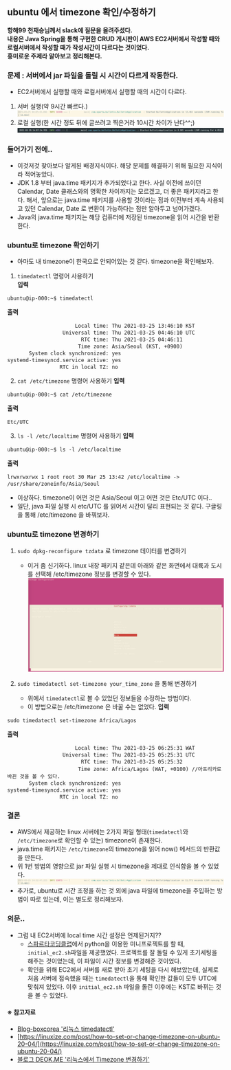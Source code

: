 ## ubuntu 에서 timezone 확인/수정하기
**항해99 천재승님께서 slack에 질문을 올려주셨다.**  
**내용은 Java Spring을 통해 구현한 CRUD 게시판이 AWS EC2서버에서 작성할 때와 로컬서버에서 작성할 때가 작성시간이 다르다는 것이었다.**  
**흥미로운 주제라 알아보고 정리해본다.**  

### 문제 : 서버에서 jar 파일을 돌릴 시 시간이 다르게 작동한다.
- EC2서버에서 실행할 때와 로컬서버에서 실행할 때의 시간이 다르다.
1. 서버 실행(약 9시간 빠르다.)  
![서버실행](서버실행.png)  
2. 로컬 실행(한 시간 정도 뒤에 글쓰려고 찍은거라 10시간 차이가 난다^^;)
![로컬실행](로컬실행.png)  

### 들어가기 전에..
- 이것저것 찾아보다 알게된 배경지식이다. 해당 문제를 해결하기 위해 필요한 지식이라 적어놓았다.
- JDK 1.8 부터 java.time 패키지가 추가되었다고 한다. 사실 이전에 쓰이던 Calendar, Date 클래스와의 명확한 차이까지는 모르겠고, 더 좋은 패키지라고 한다. 해서, 앞으로는 java.time 패키지를 사용할 것이라는 점과 이전부터 계속 사용되고 있던 Calendar, Date 로 변환이 가능하다는 점만 알아두고 넘어가겠다.
- Java의 java.time 패키지는 해당 컴퓨터에 저장된 timezone을 읽어 시간을 반환한다.

### ubuntu로 timezone 확인하기
- 아마도 내 timezone이 한국으로 안되어있는 것 같다. timezone을 확인해보자.

1. `timedatectl` 명령어 사용하기  
**입력**  
```
ubuntu@ip-000:~$ timedatectl
```  
**출력**  
```
                      Local time: Thu 2021-03-25 13:46:10 KST
                  Universal time: Thu 2021-03-25 04:46:10 UTC
                        RTC time: Thu 2021-03-25 04:46:11
                       Time zone: Asia/Seoul (KST, +0900)
       System clock synchronized: yes
systemd-timesyncd.service active: yes
                 RTC in local TZ: no
```

2. `cat /etc/timezone` 명령어 사용하기
**입력**  
```
ubuntu@ip-000:~$ cat /etc/timezone
```  
**출력**  
```
Etc/UTC
```

3. `ls -l /etc/localtime` 명령어 사용하기
**입력**  
```
ubuntu@ip-000:~$ ls -l /etc/localtime
```  
**출력**  
```
lrwxrwxrwx 1 root root 30 Mar 25 13:42 /etc/localtime -> /usr/share/zoneinfo/Asia/Seoul
```

- 이상하다. timezone이 어떤 것은 Asia/Seoul 이고 어떤 것은 Etc/UTC 이다.. 
- 일단, java 파일 실행 시 etc/UTC 를 읽어서 시간이 달리 표현되는 것 같다. 구글링을 통해 /etc/timezone 을 바꿔보자.

### ubuntu로 timezone 변경하기
1. `sudo dpkg-reconfigure tzdata` 로 timezone 데이터를 변경하기
    - 이거 좀 신기하다. linux 내장 패키지 같은데 아래와 같은 화면에서 대륙과 도시를 선택해 /etc/timezone 정보를 변경할 수 있다.
![dpkg1](dpkg1.png)  

2. `sudo timedatectl set-timezone your_time_zone` 을 통해 변경하기
    - 위에서 `timedatectl`로 볼 수 있었던 정보들을 수정하는 방법이다.
    - 이 방법으로는 /etc/timezone 은 바꿀 수는 없었다.
**입력**  
```
sudo timedatectl set-timezone Africa/Lagos
```  
**출력**  
```  
                      Local time: Thu 2021-03-25 06:25:31 WAT
                  Universal time: Thu 2021-03-25 05:25:31 UTC
                        RTC time: Thu 2021-03-25 05:25:32
                       Time zone: Africa/Lagos (WAT, +0100) //아프리카로 바뀐 것을 볼 수 있다.
       System clock synchronized: yes
systemd-timesyncd.service active: yes
                 RTC in local TZ: no
```

### 결론
- AWS에서 제공하는 linux 서버에는 2가지 파일 형태(`timedatectl`와 `/etc/timezone`로 확인할 수 있는) timezone이 존재한다.
- java.time 패키지는 `/etc/timezone`의 timezone을 읽어 now() 메서드의 반환값을 만든다.
- 위 1번 방법의 영향으로 jar 파일 실행 시 timezone을 제대로 인식함을 볼 수 있었다.
![서버실행결론](서버실행결론.png)  
- 추가로, ubuntu로 시간 조정을 하는 것 외에 java 파일에 timezone을 주입하는 방법이 따로 있는데, 이는 별도로 정리해보자.

### 의문..
- 그럼 내 EC2서버에 local time 시간 설정은 언제된거지??
    - [스파르타코딩클럽](https://spartacodingclub.kr/)에서 python을 이용한 미니프로젝트를 할 때, `initial_ec2.sh`파일을 제공했었다. 프로젝트를 잘 돌릴 수 있게 초기세팅을 해주는 것이었는데, 이 파일이 시간 정보를 변경해준 것이었다.
    - 확인을 위해 EC2에서 서버를 새로 받아 초기 세팅을 다시 해보았는데, 실제로 처음 서버에 접속했을 때는 `timedatectl`을 통해 확인한 값들이 모두 UTC에 맞춰져 있었다. 이후 `initial_ec2.sh` 파일을 돌린 이후에는 KST로 바뀌는 것을 볼 수 있었다.


#### ※ 참고자료
- [Blog-boxcorea '리눅스 timedatectl'](https://blog.boxcorea.com/wp/archives/2839)
- [https://linuxize.com/post/how-to-set-or-change-timezone-on-ubuntu-20-04/](https://linuxize.com/post/how-to-set-or-change-timezone-on-ubuntu-20-04/)
- [블로그 DEOK.ME '리눅스에서 Timezone 변경하기'](https://www.deok.me/entry/Ubuntu-%EC%97%90%EC%84%9C-Timezone-%ED%99%95%EC%9D%B8-%EB%B0%8F-%EB%B3%80%EA%B2%BD%ED%95%98%EA%B8%B0)



